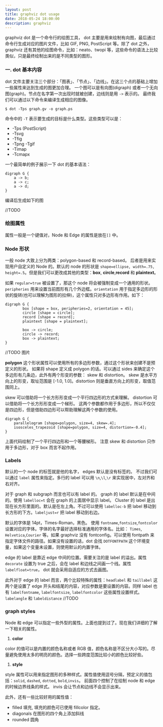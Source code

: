 ```yaml
---
layout: post
title: graphviz dot usage
date: 2018-05-24 18:00:00
description: graphviz
---
```


graphviz dot 是一个命令行的绘图工具， dot 主要是用来绘制有向图，最后通过命令行生成对应的图片文件，比如 GIF, PNG, PostScript 等。除了 dot 之外，graphviz 还有其他的绘图命令，比如：neato、twopi 等，这些命令的语法上比较类似，只是最终绘制出来的是不同类型的图形。

### 一. dot 基本内容

dot 文件主要关注三个部分：「图表」、「节点」、「边线」。在这三个点的基础上增加一些属性来达到生成的图更加合理。 一个图可以是有向图(digraph) 或者一个无向图(graph)。节点在名字第一次出现时就被创建，边线则是用 `->` 表示的。 最终我们可以通过以下命令来编译生成相应的图像。

```shell
$ dot -Tps graph.gv -o graph.ps
```

命令中的 `-T` 表示要生成的目标是什么类型。这些类型可以是：

+ -Tps (PostScript)
+ -Tsvg
+ -Tfig
+ -Tpng -Tgif
+ -Timap
+ -Tcmapx

一个最简单的例子展示一下 dot 的基本语法：

```graphviz
digraph G {
    a -> b;
    a -> c;
    a -> d;
}
```
编译后生成如下的图

//TODO

### 绘图属性
属性一般是一个键值对，Node 和 Edge 的属性是放在`[]` 中。

### Node 形状

一般 node 大致上分为两类：polygon-based 和 record-based。 后者是用来实现用户自定义的 Node 的。默认的 node 的形状是 `shape=ellipse, width=.75, height=.5`。但是我们可以更改成其他的类型：**box**, **circle**,**record** 和 **plaintext**。

如果 `regular=true` 被设置了，那这个 node 将会被强制变成一个通用的形状。`peripheries` 用来设置当前图形有几个外边框。`orientation` 用于指定多边形的形状的旋转(也可以理解为图形的拉伸)，这个属性只对多边形有作用。如下：

```graphviz
digraph G {
        box [shape = box, peripheries=2, orientation = 45];
        circle [shape = circle];
        record [shape = record];
        plaintext [shape = plaintext];

        box -> circle;
        circle -> record;
        box -> plaintext;
}
```

//TODO 图片

**polygon** 这个形状属性可以使用所有的多边形参数，通过这个形状来创建不是预定义的形状。 如果将 shape 定义成 polygon 的话。可以通过 sides 来确定这个多边形有几条边，此外有两个形变的参数： skew 和 distortion。 skew 是水平方向上的形变，取址范围是 [-1.0, 1.0]。distortion 则是垂直方向上的形变，取值范围同上。

skew 可以借助将一个长方形形变成一个平行四边形的方式来理解。 distortion 可以借助将一个长方形形变成一个梯形。 这两个参数都作用于多边形，所以不仅仅是四边形，但是借助四边形可以帮助理解这两个参数的使用。

```
digraph G {
    parallelogram [shape=polygon, size=4, skew=.4];
    isosceles_trapezoid [shape=polygon, size=4, distortion=-0.4];
}
```
上面代码绘制了一个平行四边形和一个等腰梯形。 注意 skew 和 distortion 只作用于多边形，对于 box 而言不起作用。

### Labels

默认的一个 node 的标签就是他的名字， edges 默认是没有标签的。 不过我们可以通过 `label` 属性来指定。多行的 label 可以用 `\n`,`\l`,`\r` 来实现居中，左对齐和右对齐。

对于 graph 和 subgraph 而言也可以有 label 的。 graph 的 label 默认是在中间的。使用 `labelloc=t` 会在 graph 的上面居中显示 label。
Cluster 的 label 是出现在长方形里面的。默认是在左上角。不过可以使用 `labelloc-b` 把 label 移动到长方形的下方。`labeljust=r` 把 label 移动到右边。

默认的字体是 14pt，Times-Roman，黑色。 使用 `fontname`,`fontsize`,`fontcolor` 设置对应的字体。字体的名字最好选择标准通用的字体名。比如： `Times`, `Helvetica`,`Courier` 等。如果 graphviz 没有 fontconfig。可以使用 fontpath 来指定字体文件的路径。如果没有设置的话，dot 会找 `DOTFONTPATH` 这个环境变量，如果这个变量未设置，则使用默认的内置字体。

edge 的 label 是靠近 edge 中间的位置。需要关注的是 label 的溢出。属性 `decorate` 设置为 true 之后，会在 label 和边线之间画一个线。属性`labelfloat=true`， dot 就会采用自适应的方式去画图。

此外对于 edge 的 label 而言，两个比较特殊的属性：`headlabel` 和 `taillabel`  这两个是设置了 edge 开头和结尾的内容，对应参数是要设置的内容。同样 label 也有 `labelfontname`, `labelfontsize`, `labelfontcolor` 这些属性设置样式。 `labelangle` 和 `labeldistance` //TODO


### graph styles

Node 和 edge 可以指定一些外型的属性。上面也提到过了。现在我们详细的了解一下相关的属性。

1. **color**

color 的值可以是内置的颜色名称或者 RGB 值，颜色名称是不区分大小写的。尽量避免使用太多的明亮的颜色。选择一些跨度范围比较小的颜色比较好些。

1. **style**

style 属性可以用来指定图形的多种样式。属性值使用逗号分隔，预定义的值包括：`solid`, `dashed`, `dotted`, `bold`,`invis`。 前面四个控制了在绘制 node 和 edge 的时候边界线条的样式。 invis 会让节点和边线不会显示出来。

此外，还有一些比较好用的属性值：

+ filled    填充, 填充的颜色可已使用 fillcolor 指定。
+ diagonals 在图形的四个角上添加斜线
+ rounded   圆角
